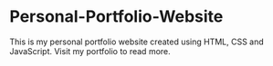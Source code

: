# Personal-Portfolio-Website
This is my personal portfolio website created using HTML, CSS and JavaScript. Visit my portfolio to read more.
